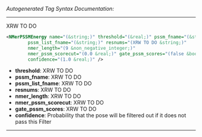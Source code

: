 _Autogenerated Tag Syntax Documentation:_

---
XRW TO DO

```xml
<NMerPSSMEnergy name="(&string;)" threshold="(&real;)" pssm_fname="(&string;)"
        pssm_list_fname="(&string;)" resnums="(XRW TO DO &string;)"
        nmer_length="(9 &non_negative_integer;)"
        nmer_pssm_scorecut="(0.0 &real;)" gate_pssm_scores="(false &bool;)"
        confidence="(1.0 &real;)" />
```

-   **threshold**: XRW TO DO
-   **pssm_fname**: XRW TO DO
-   **pssm_list_fname**: XRW TO DO
-   **resnums**: XRW TO DO
-   **nmer_length**: XRW TO DO
-   **nmer_pssm_scorecut**: XRW TO DO
-   **gate_pssm_scores**: XRW TO DO
-   **confidence**: Probability that the pose will be filtered out if it does not pass this Filter

---
